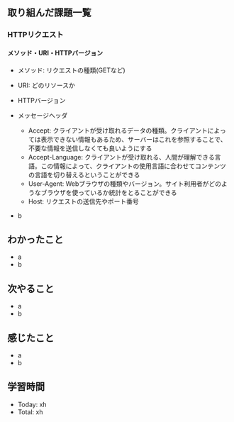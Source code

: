 ## 取り組んだ課題一覧
### HTTPリクエスト
#### メソッド・URI・HTTPバージョン
  - メソッド: リクエストの種類(GETなど)
  - URI: どのリソースか
  - HTTPバージョン
- メッセージヘッダ
  - Accept: クライアントが受け取れるデータの種類。クライアントによっては表示できない情報もあるため、サーバーはこれを参照することで、不要な情報を送信しなくても良いようにする
  - Accept-Language: クライアントが受け取れる、人間が理解できる言語。この情報によって、クライアントの使用言語に合わせてコンテンツの言語を切り替えるということができる
  - User-Agent: Webブラウザの種類やバージョン。サイト利用者がどのようなブラウザを使っているか統計をとることができる
  - Host: リクエストの送信先やポート番号
   
- b
## わかったこと
- a
- b
## 次やること
- a
- b
## 感じたこと
- a
- b
## 学習時間
- Today: xh
- Total: xh
